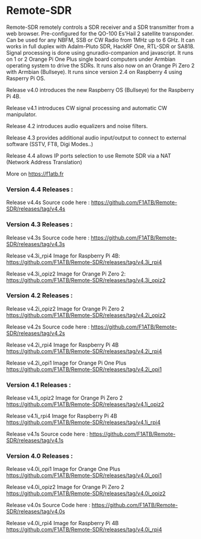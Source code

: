 # Remote-SDR
Remote-SDR remotely controls a SDR receiver and a SDR transmitter from a web browser. Pre-configured for the QO-100 Es'Hail 2 satellite transponder. Can be used for any NBFM, SSB or CW Radio from 1MHz up to 6 GHz. It can works in full duplex with Adalm-Pluto SDR, HackRF One, RTL-SDR or SA818.
Signal processing is done using gnuradio-companion and javascript. It runs on 1 or 2 Orange Pi One Plus single board computers under Armbian operating system to drive the SDRs. It runs also now on an Orange Pi Zero 2 with Armbian (Bullseye). It runs since version 2.4 on Raspberry 4 using Rasperry Pi OS.


Release v4.0 introduces the new Raspberry OS (Bullseye) for the Raspberry Pi 4B.

Release v4.1 introduces CW signal processing and automatic CW manipulator.

Release 4.2 introduces audio equalizers and noise filters.

Release 4.3 provides additional audio input/output to connect to external software (SSTV, FT8, Digi Modes..)

Release 4.4 allows IP ports selection to use Remote SDR via a NAT (Network Address Translation)


More on https://f1atb.fr

<h3>Version 4.4 Releases :</h3>

Release v4.4s Source code here :
https://github.com/F1ATB/Remote-SDR/releases/tag/v4.4s

<h3>Version 4.3 Releases :</h3>

Release v4.3s Source code here :
https://github.com/F1ATB/Remote-SDR/releases/tag/v4.3s

Release v4.3i_rpi4 Image for Raspberry Pi 4B:
https://github.com/F1ATB/Remote-SDR/releases/tag/v4.3i_rpi4

Release v4.3i_opiz2 Image for Orange Pi Zero 2:
https://github.com/F1ATB/Remote-SDR/releases/tag/v4.3i_opiz2

<h3>Version 4.2 Releases :</h3>

Release v4.2i_opiz2 Image for Orange Pi Zero 2
https://github.com/F1ATB/Remote-SDR/releases/tag/v4.2i_opiz2

Release v4.2s Source code here :
https://github.com/F1ATB/Remote-SDR/releases/tag/v4.2s

Release v4.2i_rpi4 Image for Raspberry Pi 4B
https://github.com/F1ATB/Remote-SDR/releases/tag/v4.2i_rpi4

Release v4.2i_opi1 Image for Orange Pi One Plus
https://github.com/F1ATB/Remote-SDR/releases/tag/v4.2i_opi1

<h3>Version 4.1 Releases :</h3>

Release v4.1i_opiz2 Image for Orange Pi Zero 2
https://github.com/F1ATB/Remote-SDR/releases/tag/v4.1i_opiz2

Release v4.1i_rpi4 Image for Raspberry Pi 4B
https://github.com/F1ATB/Remote-SDR/releases/tag/v4.1i_rpi4

Release v4.1s Source code here :
https://github.com/F1ATB/Remote-SDR/releases/tag/v4.1s

<h3>Version 4.0 Releases :</h3>

Release v4.0i_opi1 Image for Orange One Plus
https://github.com/F1ATB/Remote-SDR/releases/tag/v4.0i_opi1

Release v4.0i_opiz2 Image for Orange Pi Zero 2
https://github.com/F1ATB/Remote-SDR/releases/tag/v4.0i_opiz2

Release v4.0s Source Code here :
https://github.com/F1ATB/Remote-SDR/releases/tag/v4.0s

Release v4.0i_rpi4 Image for Raspberry Pi 4B
https://github.com/F1ATB/Remote-SDR/releases/tag/v4.0i_rpi4








